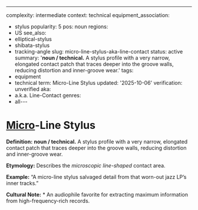 ---
complexity: intermediate
context: technical
equipment_association:
- stylus
popularity: 5
pos: noun
regions:
- US
see_also:
- elliptical-stylus
- shibata-stylus
- tracking-angle
slug: micro-line-stylus-aka-line-contact
status: active
summary: '**noun / technical.** A stylus profile with a very narrow, elongated contact
  patch that traces deeper into the groove walls, reducing distortion and inner-groove
  wear.'
tags:
- equipment
- technical
term: Micro-Line Stylus
updated: '2025-10-06'
verification: unverified
aka:
- a.k.a. Line-Contact
genres:
- all---

# [Micro](../m/micro-groove/)-Line Stylus

**Definition:** **noun / technical.** A stylus profile with a very narrow, elongated contact patch that traces deeper into the groove walls, reducing distortion and inner-groove wear.

**Etymology:** Describes the *microscopic line-shaped* contact area.

**Example:** “A micro-line stylus salvaged detail from that worn-out jazz LP’s inner tracks.”

**Cultural Note:** * An audiophile favorite for extracting maximum information from high-frequency-rich records.

